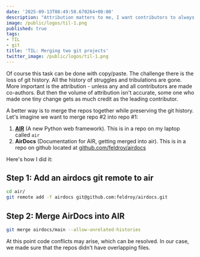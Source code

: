 ```yaml
---
date: '2025-09-13T08:49:50.670264+00:00'
description: "Attribution matters to me, I want contributors to always get full credit for their effort. This is how you preserve the git history of a project you are bringing into another project."
image: /public/logos/til-1.png
published: true
tags:
- TIL
- git
title: 'TIL: Merging two git projects'
twitter_image: /public/logos/til-1.png
---
```


Of course this task can be done with copy/paste. The challenge there is the loss of git history. All the history of struggles and tribulations are gone. More important is the attribution - unless any and all contributors are made co-authors. But then the volume of attribution isn't accurate, some one who made one tiny change gets as much credit as the leading contributor.

A better way is to merge the repos together while preserving the git history. Let's imagine we want to merge repo #2 into repo #1:

1. **[AIR](https://github.com/feldroy/air)** (A new Python web framework). This is in a repo on my laptop called `air`
2. **AirDocs** (Documentation for AIR, getting merged into air). This is in a repo on github located at [github.com/feldroy/airdocs](https://github.com/feldroy/airdocs)

Here's how I did it:

## Step 1: Add an airdocs git remote to air

```sh
cd air/
git remote add -f airdocs git@github.com:feldroy/airdocs.git
```

## Step 2: Merge AirDocs into AIR

```sh
git merge airdocs/main --allow-unrelated-histories
```

At this point code conflicts may arise, which can be resolved. In our case, we made sure that the repos didn't have overlapping files. 